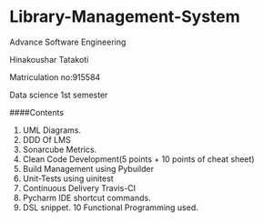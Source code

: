 # Library-Management-System

Advance Software Engineering

Hinakoushar Tatakoti

Matriculation no:915584

Data science 1st semester

####Contents
1) UML Diagrams.
2) DDD Of LMS
3) Sonarcube Metrics.
4) Clean Code Development(5 points  + 10 points of cheat sheet)
5) Build Management using Pybuilder
6) Unit-Tests  using uinitest
7) Continuous Delivery Travis-CI
8) Pycharm IDE shortcut commands.
9) DSL snippet.
10 Functional Programming used.
